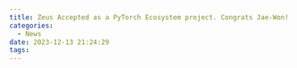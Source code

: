 ```yaml
---
title: Zeus Accepted as a PyTorch Ecosystem project. Congrats Jae-Won!
categories:
  - News
date: 2023-12-13 21:24:29
tags:
---
```

